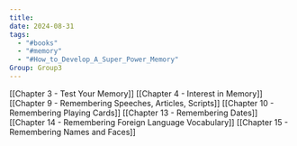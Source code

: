 ```yaml
---
title: 
date: 2024-08-31
tags:
  - "#books"
  - "#memory"
  - "#How_to_Develop_A_Super_Power_Memory"
Group: Group3
---
```

[[Chapter 3 - Test Your Memory]]
[[Chapter 4 - Interest in Memory]]
[[Chapter 9 - Remembering Speeches, Articles, Scripts]]
[[Chapter 10 - Remembering Playing Cards]]
[[Chapter 13 - Remembering Dates]]
[[Chapter 14 - Remembering Foreign Language Vocabulary]]
[[Chapter 15 - Remembering Names and Faces]]
